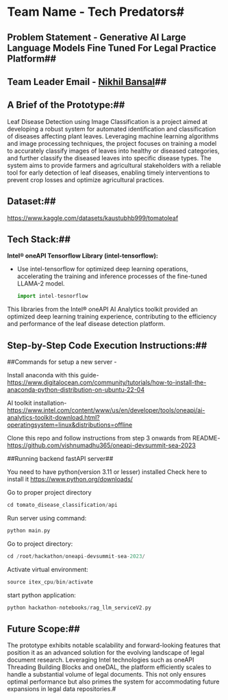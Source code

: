# Team Name - Tech Predators#

## Problem Statement - Generative AI Large Language Models Fine Tuned For Legal Practice Platform##

## Team Leader Email - [Nikhil Bansal](mailto:nikhil@example.com)##

## A Brief of the Prototype:##
Leaf Disease Detection using Image Classification is a project aimed at developing a robust system for automated identification and classification of diseases affecting plant leaves. 
Leveraging machine learning algorithms and image processing techniques, the project focuses on training a model to accurately classify images of leaves into healthy or diseased categories, and further classify the diseased leaves into specific disease types. 
The system aims to provide farmers and agricultural stakeholders with a reliable tool for early detection of leaf diseases, enabling timely interventions to prevent crop losses and optimize agricultural practices.

## Dataset:##
https://www.kaggle.com/datasets/kaustubhb999/tomatoleaf

## Tech Stack:##
**Intel® oneAPI Tensorflow Library (intel-tensorflow):**
   - Use intel-tensorflow for optimized deep learning operations, accelerating the training and inference processes of the fine-tuned LLAMA-2 model.
     ```python
     import intel-tesnorflow
     ```
This libraries from the Intel® oneAPI AI Analytics toolkit provided an optimized deep learning training experience, contributing to the efficiency and performance of the leaf disease detection platform.

## Step-by-Step Code Execution Instructions:##
##Commands for setup a new server - 

Install anaconda with this guide-
https://www.digitalocean.com/community/tutorials/how-to-install-the-anaconda-python-distribution-on-ubuntu-22-04

AI toolkit installation-
https://www.intel.com/content/www/us/en/developer/tools/oneapi/ai-analytics-toolkit-download.html?operatingsystem=linux&distributions=offline

Clone this repo and follow instructions from step 3 onwards from README-
https://github.com/vishnumadhu365/oneapi-devsummit-sea-2023


##Running backend fastAPI server##

You need to have python(version 3.11 or lesser) installed 
Check here to install it https://www.python.org/downloads/

Go to proper project directory
```cpp
cd tomato_disease_classification/api
```


Run server using command:
```cpp
python main.py
```


Go to project directory:
```cpp
cd /root/hackathon/oneapi-devsummit-sea-2023/
```


Activate virtual environment:
```cpp
source itex_cpu/bin/activate
```

start python application:
```cpp
python hackathon-notebooks/rag_llm_serviceV2.py
```

## Future Scope:##
The prototype exhibits notable scalability and forward-looking features that position it as an advanced solution for the evolving landscape of legal document research. Leveraging Intel technologies such as oneAPI Threading Building Blocks and oneDAL, the platform efficiently scales to handle a substantial volume of legal documents. This not only ensures optimal performance but also primes the system for accommodating future expansions in legal data repositories.#  
